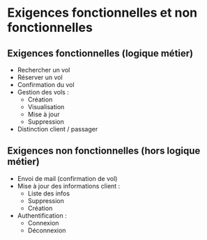 # Exigences fonctionnelles et non fonctionnelles

## Exigences fonctionnelles (logique métier)

- Rechercher un vol  
- Réserver un vol  
- Confirmation du vol  
- Gestion des vols :  
  - Création  
  - Visualisation  
  - Mise à jour  
  - Suppression  
- Distinction client / passager

## Exigences non fonctionnelles (hors logique métier)

- Envoi de mail (confirmation de vol)  
- Mise à jour des informations client :  
  - Liste des infos  
  - Suppression  
  - Création  
- Authentification :  
  - Connexion  
  - Déconnexion